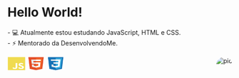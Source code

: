 <h1> Hello World! </h1>

<div>
- 💻 Atualmente estou estudando JavaScript, HTML e CSS. <br>
- ⚡ Mentorado da DesenvolvendoMe.
</div>

<div style="display: inline_block"><br>
  
  <img align="left: 100px;" alt="Js" height="30" width="40" src="https://raw.githubusercontent.com/devicons/devicon/master/icons/javascript/javascript-plain.svg">
  <img align="left: 120px;" alt="HTML" height="30" width="40" src="https://raw.githubusercontent.com/devicons/devicon/master/icons/html5/html5-original.svg">
  <img align="left: 140px;" alt="CSS" height="30" width="40" src="https://raw.githubusercontent.com/devicons/devicon/master/icons/css3/css3-original.svg">
  <img align="right" alt="pic" height="180" style="border-radius:50px;" src="https://ik.imagekit.io/hhzsmcsnr/giphy.gif?ik-sdk-version=javascript-1.4.3&updatedAt=1674582135129"> 

</div>
